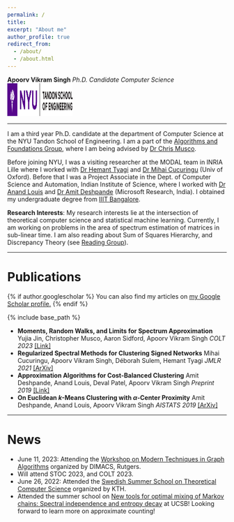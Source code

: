 ```yaml
---
permalink: /
title:
excerpt: "About me"
author_profile: true
redirect_from:
  - /about/
  - /about.html
---
```

**Apoorv Vikram Singh**
*Ph.D. Candidate*
*Computer Science*
<a href="https://engineering.nyu.edu/academics/departments/computer-science-and-engineering"><img src="images/tandon_blue.png" alt="NYU Tandon" width="150" height="75"></a>

---

I am a third year Ph.D. candidate at the department of Computer Science at the NYU Tandon School of Engineering. I am a part of the [Algorithms and Foundations Group](https://wp.nyu.edu/tandonschoolofengineering-algorithms/), where I am being advised by [Dr Chris Musco](https://www.chrismusco.com/).

Before joining NYU, I was a visiting researcher at the MODAL team in INRIA Lille where I worked with [Dr Hemant Tyagi](https://hemant-tyagi.github.io/) and [Dr Mihai Cucuringu](http://www.stats.ox.ac.uk/~cucuring/) (Univ of Oxford). Before that I was a Project Associate in the Dept. of Computer Science and Automation, Indian Institute of Science, where I worked with [Dr Anand Louis](https://www.csa.iisc.ac.in/~anandl/) and [Dr Amit Deshpande](https://www.microsoft.com/en-us/research/people/amitdesh/)  (Microsoft Research, India). I obtained my undergraduate degree from [IIIT Bangalore](https://www.iiitb.ac.in/).


**Research Interests**: My research interests lie at the intersection of theoretical computer science and statistical machine learning. Currently, I am working on problems in the area of spectrum estimation of matrices in sub-linear time. I am also reading about Sum of Squares Hierarchy, and Discrepancy Theory (see [Reading Group](/reading/)).

---

# Publications

{% if author.googlescholar %}
  You can also find my articles on <u><a href="{{author.googlescholar}}">my Google Scholar profile</a>.</u>
{% endif %}

{% include base_path %}
- **Moments, Random Walks, and Limits for Spectrum Approximation**
Yujia Jin, Christopher Musco, Aaron Sidford, Apoorv Vikram Singh
*COLT 2023* [[Link]](https://savs95.github.io/rw_sde.pdf)
- **Regularized Spectral Methods for Clustering Signed Networks**
Mihai Cucuringu, Apoorv Vikram Singh, Déborah Sulem, Hemant Tyagi
*JMLR 2021* [[ArXiv]](https://arxiv.org/abs/2011.01737)
- **Approximation Algorithms for Cost-Balanced Clustering**
Amit Deshpande, Anand Louis, Deval Patel, Apoorv Vikram Singh
*Preprint 2019* [[Link]](/files/min_max_km.pdf)
- **On Euclidean $k$-Means Clustering with $\alpha$-Center Proximity**
Amit Deshpande, Anand Louis, Apoorv Vikram Singh
*AISTATS 2019* [[ArXiv]](https://arxiv.org/abs/1804.10827)

---

# News
- June 11, 2023: Attending the [Workshop on  Modern Techniques in  Graph Algorithms](https://sites.google.com/view/dimacswmtga/home?authuser=0) organized by DIMACS, Rutgers.
-  Will attend STOC 2023, and COLT 2023.
- June 26, 2022: Attended the [Swedish Summer School on Theoretical Computer Science](https://s3cs.eecs.kth.se) organized by KTH.
- Attended the summer school on [New tools for optimal mixing of Markov chains: Spectral independence and entropy decay](https://sites.cs.ucsb.edu/~vigoda/School/) at UCSB! Looking forward to learn more on approximate counting!
